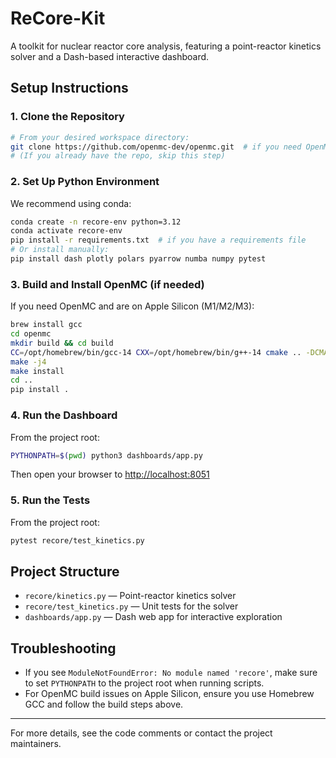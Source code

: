 # ReCore-Kit

A toolkit for nuclear reactor core analysis, featuring a point-reactor kinetics solver and a Dash-based interactive dashboard.

## Setup Instructions

### 1. Clone the Repository
```sh
# From your desired workspace directory:
git clone https://github.com/openmc-dev/openmc.git  # if you need OpenMC source
# (If you already have the repo, skip this step)
```

### 2. Set Up Python Environment
We recommend using conda:
```sh
conda create -n recore-env python=3.12
conda activate recore-env
pip install -r requirements.txt  # if you have a requirements file
# Or install manually:
pip install dash plotly polars pyarrow numba numpy pytest
```

### 3. Build and Install OpenMC (if needed)
If you need OpenMC and are on Apple Silicon (M1/M2/M3):
```sh
brew install gcc
cd openmc
mkdir build && cd build
CC=/opt/homebrew/bin/gcc-14 CXX=/opt/homebrew/bin/g++-14 cmake .. -DCMAKE_INSTALL_PREFIX=$CONDA_PREFIX
make -j4
make install
cd ..
pip install .
```

### 4. Run the Dashboard
From the project root:
```sh
PYTHONPATH=$(pwd) python3 dashboards/app.py
```
Then open your browser to [http://localhost:8051](http://localhost:8051)

### 5. Run the Tests
From the project root:
```sh
pytest recore/test_kinetics.py
```

## Project Structure
- `recore/kinetics.py` — Point-reactor kinetics solver
- `recore/test_kinetics.py` — Unit tests for the solver
- `dashboards/app.py` — Dash web app for interactive exploration

## Troubleshooting
- If you see `ModuleNotFoundError: No module named 'recore'`, make sure to set `PYTHONPATH` to the project root when running scripts.
- For OpenMC build issues on Apple Silicon, ensure you use Homebrew GCC and follow the build steps above.

---
For more details, see the code comments or contact the project maintainers. 